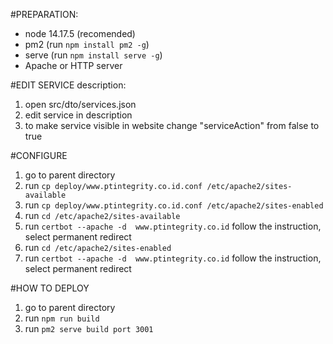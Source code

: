 #PREPARATION:

- node 14.17.5 (recomended)
- pm2 (run `npm install pm2 -g`)
- serve (run `npm install serve -g`)
- Apache or HTTP server

#EDIT SERVICE description:
1. open src/dto/services.json
2. edit service in description
3. to make service visible in website change "serviceAction" from false to true

#CONFIGURE
1. go to parent directory
2. run `cp deploy/www.ptintegrity.co.id.conf /etc/apache2/sites-available`
3. run `cp deploy/www.ptintegrity.co.id.conf /etc/apache2/sites-enabled`
4. run `cd /etc/apache2/sites-available`
5. run `certbot --apache -d  www.ptintegrity.co.id` follow the instruction, select permanent redirect
6. run `cd /etc/apache2/sites-enabled`
7. run `certbot --apache -d  www.ptintegrity.co.id` follow the instruction, select permanent redirect

#HOW TO DEPLOY
1. go to parent directory
2. run `npm run build`
3. run `pm2 serve build port 3001`